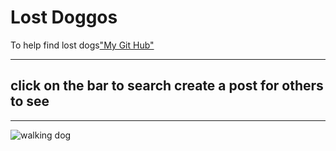 <html>
<body>
<h1>Lost Doggos</h1>
<p>To help find lost dogs<a href="https://github.com/EduardoBarraza7/markdown-html">"My Git Hub"</a></p1>
<hr />
<h2>click on the bar to search 
create a post for others to see</h2>
<hr />
<img src="https://bloximages.chicago2.vip.townnews.com/pantagraph.com/content/tncms/assets/v3/editorial/2/2f/22f21ce7-d3e0-5c2c-9a52-05ae8ec2ab71/59d7c71b58ae1.image.jpg" alt="walking dog">
</body>
</html>